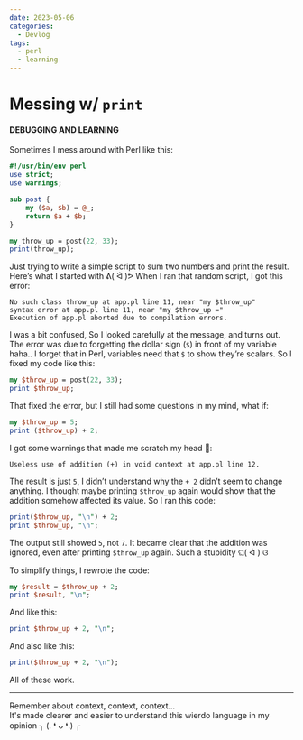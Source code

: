 ```yaml
---
date: 2023-05-06
categories:
  - Devlog
tags:
  - perl
  - learning
---
```


# Messing w/ `print`
#### DEBUGGING AND LEARNING

Sometimes I mess around with Perl like this:

```perl linenums="1"
#!/usr/bin/env perl
use strict;
use warnings;

sub post {
    my ($a, $b) = @_;
    return $a + $b;
}

my throw_up = post(22, 33);
print(throw_up);
```
Just trying to write a simple script to sum two numbers and print the result.<!-- more --> Here’s what I started with ᕕ( ᐛ )ᕗ
When I ran that random script, I got this error:

```
No such class throw_up at app.pl line 11, near "my $throw_up"
syntax error at app.pl line 11, near "my $throw_up ="
Execution of app.pl aborted due to compilation errors.
```

I was a bit confused, So I looked carefully at the message, and turns out. The error was due to forgetting the dollar sign (`$`) in front of my variable haha.. I forget that in Perl, variables need that `$` to show they’re scalars. So I fixed my code like this:

```perl linenums="1"
my $throw_up = post(22, 33);
print $throw_up;
```

That fixed the error, but I still had some questions in my mind, what if:

```perl linenums="1"
my $throw_up = 5;
print ($throw_up) + 2;
```

I got some warnings that made me scratch my head 🙆:

```
Useless use of addition (+) in void context at app.pl line 12.
```

The result is just `5`, I didn’t understand why the `+ 2` didn’t seem to change anything. I thought maybe printing `$throw_up` again would show that the addition somehow affected its value. So I ran this code:

```perl linenums="1"
print($throw_up, "\n") + 2;
print $throw_up, "\n";
```

The output still showed `5`, not `7`. It became clear that the addition was ignored, even after printing `$throw_up` again. Such a stupidity ଘ( ᐛ ) ଓ

To simplify things, I rewrote the code:

```perl linenums="1"
my $result = $throw_up + 2;
print $result, "\n";
```
And like this:

```perl linenums="1"
print $throw_up + 2, "\n";
```

And also like this:

```perl linenums="1"
print($throw_up + 2, "\n");
```

All of these work.

---
Remember about context, context, context...<br>
It's made clearer and easier to understand this wierdo language in my opinion ╮ (. ❛ ᴗ ❛.) ╭
